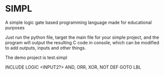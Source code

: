 # SIMPL
A simple logic gate based programming language made for educational purposes

Just run the python file, target the main file for your simple project, and the program will output the resulting C code in console, which can be modified to add outputs, inputs and other things.

The demo project is test.simpl

INCLUDE <NAME>
LOGIC <OUTPUT> <INPUT1> <INPUT2?> <LENGTH> <STEP>
AND, ORR, XOR, NOT
DEF <TO> <FROM>
GOTO <NAME>
LBL <NAME>
